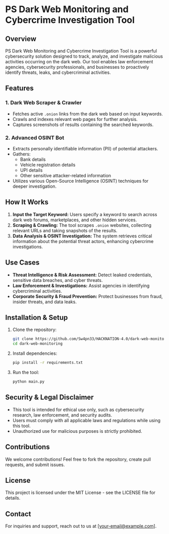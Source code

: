 # PS Dark Web Monitoring and Cybercrime Investigation Tool

## Overview
PS Dark Web Monitoring and Cybercrime Investigation Tool is a powerful cybersecurity solution designed to track, analyze, and investigate malicious activities occurring on the dark web. Our tool enables law enforcement agencies, cybersecurity professionals, and businesses to proactively identify threats, leaks, and cybercriminal activities.

## Features
### 1. Dark Web Scraper & Crawler
- Fetches active `.onion` links from the dark web based on input keywords.
- Crawls and indexes relevant web pages for further analysis.
- Captures screenshots of results containing the searched keywords.

### 2. Advanced OSINT Bot
- Extracts personally identifiable information (PII) of potential attackers.
- Gathers:
  - Bank details
  - Vehicle registration details
  - UPI details
  - Other sensitive attacker-related information
- Utilizes various Open-Source Intelligence (OSINT) techniques for deeper investigation.

## How It Works
1. **Input the Target Keyword:** Users specify a keyword to search across dark web forums, marketplaces, and other hidden services.
2. **Scraping & Crawling:** The tool scrapes `.onion` websites, collecting relevant URLs and taking snapshots of the results.
3. **Data Analysis & OSINT Investigation:** The system retrieves critical information about the potential threat actors, enhancing cybercrime investigations.

## Use Cases
- **Threat Intelligence & Risk Assessment:** Detect leaked credentials, sensitive data breaches, and cyber threats.
- **Law Enforcement & Investigations:** Assist agencies in identifying cybercriminal activities.
- **Corporate Security & Fraud Prevention:** Protect businesses from fraud, insider threats, and data leaks.

## Installation & Setup
1. Clone the repository:
   ```sh
   git clone https://github.com/Sw4pn33/HACKNATION-4.0/dark-web-monitoring.git
   cd dark-web-monitoring
   ```
2. Install dependencies:
   ```sh
   pip install -r requirements.txt
   ```
3. Run the tool:
   ```sh
   python main.py 
   ```

## Security & Legal Disclaimer
- This tool is intended for ethical use only, such as cybersecurity research, law enforcement, and security audits.
- Users must comply with all applicable laws and regulations while using this tool.
- Unauthorized use for malicious purposes is strictly prohibited.

## Contributions
We welcome contributions! Feel free to fork the repository, create pull requests, and submit issues.

## License
This project is licensed under the MIT License - see the LICENSE file for details.

## Contact
For inquiries and support, reach out to us at [your-email@example.com].

